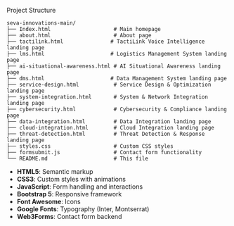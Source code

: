  Project Structure

```
seva-innovations-main/
├── Index.html                    # Main homepage
├── about.html                    # About page
├── tactilink.html               # TactiLink Voice Intelligence landing page
├── lms.html                     # Logistics Management System landing page
├── ai-situational-awareness.html # AI Situational Awareness landing page
├── dms.html                     # Data Management System landing page
├── service-design.html           # Service Design & Optimization landing page
├── system-integration.html       # System & Network Integration landing page
├── cybersecurity.html            # Cybersecurity & Compliance landing page
├── data-integration.html         # Data Integration landing page
├── cloud-integration.html        # Cloud Integration landing page
├── threat-detection.html         # Threat Detection & Response landing page
├── styles.css                    # Custom CSS styles
├── formsubmit.js                 # Contact form functionality
└── README.md                     # This file
```


- **HTML5**: Semantic markup
- **CSS3**: Custom styles with animations
- **JavaScript**: Form handling and interactions
- **Bootstrap 5**: Responsive framework
- **Font Awesome**: Icons
- **Google Fonts**: Typography (Inter, Montserrat)
- **Web3Forms**: Contact form backend

